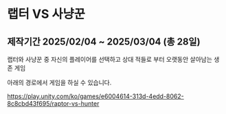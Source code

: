 # 랩터 VS 사냥꾼
 ## 제작기간 2025/02/04 ~ 2025/03/04 (총 28일)

랩터와 사냥꾼 중 자신의 플레이어를 선택하고 상대 적들로 부터 오랫동안 살아남는 생존 게임

아래의 경로에서 게임을 하실 수 있습니다.

https://play.unity.com/ko/games/e6004614-313d-4edd-8062-8c8cbd43f695/raptor-vs-hunter
